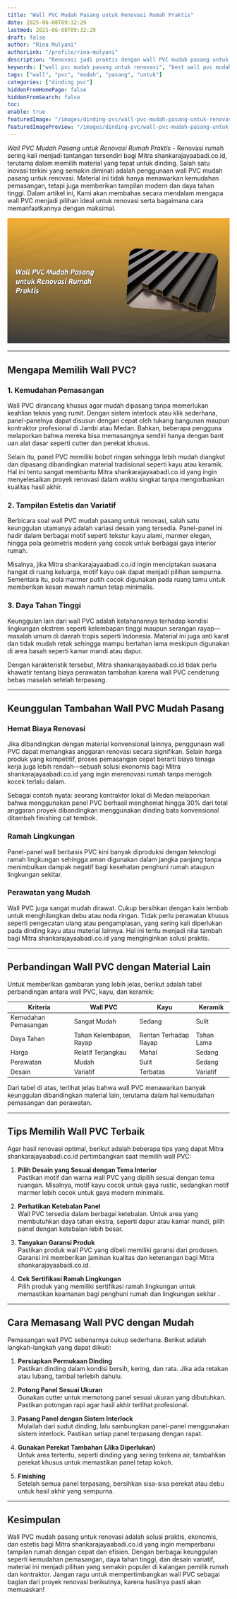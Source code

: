 ```yaml
---
title: "Wall PVC Mudah Pasang untuk Renovasi Rumah Praktis"
date: 2025-06-08T09:32:29
lastmod: 2025-06-08T09:32:29
draft: false
author: "Rina Mulyani"
authorLink: "/profile/rina-mulyani"
description: "Renovasi jadi praktis dengan wall PVC mudah pasang untuk renovasi! Tahan lama, estetis, dan hemat waktu. Temukan cara pasangnya di sini!"
keywords: ["wall pvc mudah pasang untuk renovasi", "best wall pvc mudah pasang untuk renovasi", "wall pvc mudah pasang untuk renovasi guide"]
tags: ["wall", "pvc", "mudah", "pasang", "untuk"]
categories: ["dinding pvc"]
hiddenFromHomePage: false
hiddenFromSearch: false
toc:
enable: true
featuredImage: "/images/dinding-pvc/wall-pvc-mudah-pasang-untuk-renovasi-rumah-praktis.jpg"
featuredImagePreview: "/images/dinding-pvc/wall-pvc-mudah-pasang-untuk-renovasi-rumah-praktis.jpg"
---
```


*Wall PVC Mudah Pasang untuk Renovasi Rumah Praktis* - Renovasi rumah sering kali menjadi tantangan tersendiri bagi Mitra shankarajayaabadi.co.id, terutama dalam memilih material yang tepat untuk dinding. Salah satu inovasi terkini yang semakin diminati adalah penggunaan wall PVC mudah pasang untuk renovasi. Material ini tidak hanya menawarkan kemudahan pemasangan, tetapi juga memberikan tampilan modern dan daya tahan tinggi. Dalam artikel ini, Kami akan membahas secara mendalam mengapa wall PVC menjadi pilihan ideal untuk renovasi serta bagaimana cara memanfaatkannya dengan maksimal.

![Wall PVC Mudah Pasang untuk Renovasi Rumah Praktis](/images/dinding-pvc/wall-pvc-mudah-pasang-untuk-renovasi-rumah-praktis.jpg)

---

## Mengapa Memilih Wall PVC?  

### 1. **Kemudahan Pemasangan**  
Wall PVC dirancang khusus agar mudah dipasang tanpa memerlukan keahlian teknis yang rumit. Dengan sistem interlock atau klik sederhana, panel-panelnya dapat disusun dengan cepat oleh tukang bangunan maupun kontraktor profesional di Jambi atau Medan. Bahkan, beberapa pengguna melaporkan bahwa mereka bisa memasangnya sendiri hanya dengan bant​uan alat dasar seperti cutter dan perekat khusus.

Selain itu, panel PVC memiliki bobot ringan sehingga lebih mudah diangkut dan dipasang dibandingkan material tradisional seperti kayu atau keramik. Hal ini tentu sangat membantu Mitra shankarajayaabadi.co.id yang ingin menyelesaikan proyek renovasi dalam waktu singkat tanpa mengorbankan kualitas hasil akhir.

### 2. **Tampilan Estetis dan Variatif**  
Berbicara soal wall PVC mudah pasang untuk renovasi, salah satu keunggulan utamanya adalah variasi desain yang tersedia. Panel-panel ini hadir dalam berbagai motif seperti tekstur kayu alami, marmer elegan, hingga pola geometris modern yang cocok untuk berbagai gaya interior rumah.

Misalnya, jika Mitra shankarajayaabadi.co.id ingin menciptakan suasana hangat di ruang keluarga, motif kayu oak dapat menjadi pilihan sempurna. Sementara itu, pola marmer putih cocok digunakan pada ruang tamu untuk memberikan kesan mewah namun tetap minimalis.

### 3. __Daya Tahan Tingg​i__  
Keunggulan lain dari wall PVC adalah ketahanannya terhadap kondisi lingkungan ekstrem seperti kelembapan tinggi maupun serangan rayap—masalah umum di daerah tropis seperti Indonesia. Material ini juga anti karat dan tidak mudah retak sehingga mampu bertahan lama meskipun digunakan di area basah seperti kamar mandi atau dapur.

Dengan karakteristik tersebut, Mitra shankarajayaabadi.co.id tidak perlu khawatir tentang biaya perawatan tambahan karena wall PVC cenderung bebas masalah setelah terpasang.

---

## Keunggulan Tambahan Wall PVC Mudah Pasang  

### Hemat Biaya Renovasi  
Jika dibandingkan dengan material konvensional lainnya, penggunaan wall PVC dapat memangkas anggaran renovasi secara signifikan.  Selain harga produk yang kompetitif, proses pemasangan cepat berarti biaya tenaga kerja juga lebih rendah—sebuah solusi ekonomis bagi Mitra shankarajayaabadi.co.id yang ingin merenovasi rumah tanpa merogoh kocek terlalu dalam.

Sebagai contoh nyata: seorang kontraktor lokal di Medan melaporkan bahwa menggunakan panel PVC berhasil menghemat hingga 30% dari total anggaran proyek dibandingkan menggunakan dinding bata konvensional ditambah finishing cat tembok.

### Ramah Lingkungan  
Panel-panel wall berbasis PVC kini banyak diproduksi dengan teknologi ramah lingkungan sehingga aman digunakan dalam jangka panjang tanpa menimbulkan dampak negatif bagi kesehatan penghuni rumah ataupun lingkungan sekitar.

### Perawatan yang Mudah  
Wall PVC juga sangat mudah dirawat. Cukup bersihkan dengan kain lembab untuk menghilangkan debu atau noda ringan. Tidak perlu perawatan khusus seperti pengecatan ulang atau pengamplasan, yang sering kali diperlukan pada dinding kayu atau material lainnya. Hal ini tentu menjadi nilai tambah bagi Mitra shankarajayaabadi.co.id yang menginginkan solusi praktis.

---

## Perbandingan Wall PVC dengan Material Lain  

Untuk memberikan gambaran yang lebih jelas, berikut adalah tabel perbandingan antara wall PVC, kayu, dan keramik:

| **Kriteria**          | **Wall PVC**          | **Kayu**             | __Keramik__          |
|------------------------|-----------------------|----------------------|----------------------|
| Kemudahan Pemasangan  | Sangat Mudah         | Sedang              | Sulit               |
| Daya Tahan            | Tahan Kelembapan, Rayap | Rentan Terhadap Rayap | Tahan Lama          |
| Harga                 | Relatif Terjangkau   | Mahal               | Sedang              |
| Perawatan             | Mudah                | Sulit               | Sedang              |
| Desain                | Variatif             | Terbatas            | Variatif            |

Dari tabel di atas, terlihat jelas bahwa wall PVC menawarkan banyak keunggulan dibandingkan material lain, terutama dalam hal kemudahan pemasangan dan perawatan.

---

## Tips Memilih Wall PVC Terbaik  

Agar hasil renovasi optimal, berikut adalah beberapa tips yang dapat Mitra shankarajayaabadi.co.id pertimbangkan saat memilih wall PVC:

1. **Pilih Desain yang Sesuai dengan Tema Interior**  
   Pastikan motif dan warna wall PVC yang dipilih sesuai dengan tema ruangan. Misalnya, motif kayu cocok untuk gaya rustic, sedangkan motif marmer lebih cocok untuk gaya modern minimalis.

2. **Perhatikan Ketebalan Panel**  
   Wall PVC tersedia dalam berbagai ketebalan. Untuk area yang membutuhkan daya tahan ekstra, seperti dapur atau kamar mandi, pilih panel dengan ketebalan lebih besar.

3. **Tanyakan Garansi Produk**  
   Pastikan produk wall PVC yang dibeli memiliki garansi dari produsen. Garansi ini memberikan jaminan kualitas dan ketenangan bagi Mitra shankarajayaabadi.co.id.

4. **Cek Sertifikasi Ramah Lingkungan**  
   Pilih produk yang memiliki sertifikasi ramah lingkungan untuk memastikan keamanan bagi penghuni rumah dan lingkungan sekitar .

---

## Cara Memasang Wall PVC dengan Mudah  

Pemasangan wall PVC sebenarnya cukup sederhana. Berikut adalah langkah-langkah yang dapat diikuti:

1. **Persiapkan Permukaan Dinding**  
   Pastikan dinding dalam kondisi bersih, kering, dan rata. Jika ada retakan atau lubang, tambal terlebih dahulu.

2. **Potong Panel Sesuai Ukuran**  
   Gunakan cutter untuk memotong panel sesuai ukuran yang dibutuhkan. Pastikan potongan rapi agar hasil akhir terlihat profesional.

3. **Pasang Panel dengan Sistem Interlock**  
   Mulailah dari sudut dinding, lalu sambungkan panel-panel menggunakan sistem interlock. Pastikan setiap panel terpasang dengan rapat.

4. **Gunakan Perekat Tambahan (Jika Diperlukan)**  
   Untuk area tertentu, seperti dinding yang sering terkena air, tambahkan perekat khusus untuk memastikan panel tetap kokoh.

 5. **Finishing**  
   Setelah semua panel terpasang, bersihkan sisa-sisa perekat atau debu untuk hasil akhir yang sempurna.

---

## Kesimpulan  

Wall PVC mudah pasang untuk renovasi adalah solusi praktis, ekonomis, dan estetis bagi Mitra shankarajayaabadi.co.id yang ingin memperbarui tampilan rumah dengan cepat dan efisien. Dengan berbagai keunggulan seperti kemudahan pemasangan, daya tahan tinggi, dan desain variatif, material ini menjadi pilihan yang semakin populer di kalangan pemilik rumah dan kontraktor. Jangan ragu untuk mempertimbangkan wall PVC sebagai bagian dari proyek renovasi berikutnya, karena hasilnya pasti akan memuaskan!
